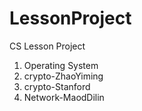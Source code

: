 # LessonProject
CS Lesson Project

1. Operating System
2. crypto-ZhaoYiming
3. crypto-Stanford
4. Network-MaodDilin
